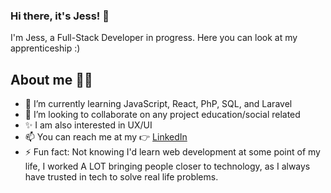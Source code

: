### Hi there, it's Jess! 👋
I'm Jess, a Full-Stack Developer in progress. Here you can look at my apprenticeship :)


## About me 🙋‍♀️
- 🌱 I’m currently learning JavaScript, React, PhP, SQL, and Laravel
- 👯 I’m looking to collaborate on any project education/social related
- ✨ I am also interested in UX/UI
- 📫 You can reach me at my 👉 [LinkedIn](https://www.linkedin.com/in/jessica-rios-maneiro/) 
- ⚡ Fun fact: Not knowing I'd learn web development at some point of my life, I worked A LOT bringing people closer to technology, as I always have trusted in tech to solve real life problems. 

